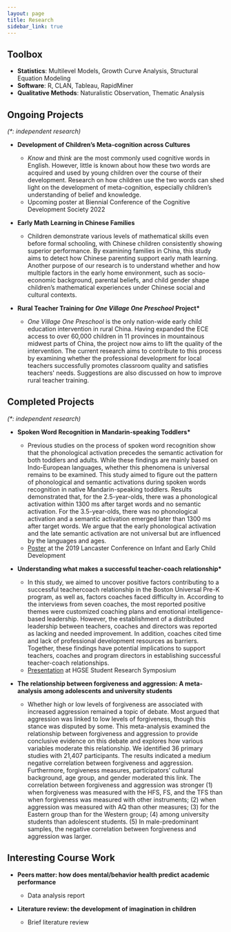 ```yaml
---
layout: page
title: Research
sidebar_link: true
---
```


## Toolbox

+ **Statistics**: Multilevel Models, Growth Curve Analysis, Structural Equation Modeling
+ **Software**: R, CLAN, Tableau, RapidMiner
+ **Qualitative Methods**: Naturalistic Observation, Thematic Analysis

[]() <!--as blank line-->

## Ongoing Projects

*(\*: independent research)*

-  **Development of Children’s Meta-cognition across Cultures**
   + *Know* and *think* are the most commonly used cognitive words in English. However, little is known about how these two words are acquired and used by young children over the course of their development. Research on how children use the two words can shed light on the development of meta-cognition, especially children’s understanding of belief and knowledge.  
   + Upcoming poster at Biennial Conference of the Cognitive Development Society 2022

-  **Early Math Learning in Chinese Families**
   + Children demonstrate various levels of mathematical skills even before formal schooling, with Chinese children consistently showing superior performance. By examining families in China, this study aims to detect how Chinese parenting support early math learning. Another purpose of our research is to understand whether and how multiple factors in the early home environment, such as socio-economic background, parental beliefs, and child gender shape children’s mathematical experiences under Chinese social and cultural contexts.

-  **Rural Teacher Training for** ***One Village One Preschool*** **Project\***
   + *One Village One Preschool* is the only nation-wide early child education intervention in rural China. Having expanded the ECE access to over 60,000 children in 11 provinces in mountainous midwest parts of China, the project now aims to lift the quality of the intervention. The current research aims to contribute to this process by examining whether the professional development for local teachers successfully promotes classroom quality and satisfies teachers' needs. Suggestions are also discussed on how to improve rural teacher training. 

[]() <!--as blank line-->

## Completed Projects

*(\*: independent research)*

-  **Spoken Word Recognition in Mandarin-speaking Toddlers\***
   + Previous studies on the process of spoken word recognition show that the phonological activation precedes the semantic activation for both toddlers and adults. While these findings are mainly based on Indo-European languages, whether this phenomena is universal remains to be examined. This study aimed to figure out the pattern of phonological and semantic activations during spoken words recognition in native Mandarin-speaking toddlers. Results demonstrated that, for the 2.5-year-olds, there was a phonological activation within 1300 ms after target words and no semantic activation. For the 3.5-year-olds, there was no phonological activation and a semantic activation emerged later than 1300 ms after target words. We argue that the early phonological activation and the late semantic activation are not universal but are influenced by the languages and ages. 
   + [Poster](http://wp.lancs.ac.uk/lcicd/files/2021/03/LCICD19-Programme-ed5.pdf) at the 2019 Lancaster Conference on Infant and Early Child Development

-  **Understanding what makes a successful teacher-coach relationship\***
   + In this study, we aimed to uncover positive factors contributing to a successful teachercoach relationship in the Boston Universal Pre-K program, as well as, factors coaches faced difficulty in. According to the interviews from seven coaches, the most reported positive themes were customized coaching plans and emotional intelligence-based leadership. However, the establishment of a distributed leadership between teachers, coaches and directors was reported as lacking and needed improvement. In addition, coaches cited time and lack of professional development resources as barriers. Together, these findings have potential implications to support teachers, coaches and program directors in establishing successful teacher-coach relationships.
   +  [Presentation](https://drive.google.com/file/d/1ZMij5bYNB8DdoRWkGWIAkX-O6JZJB17A/view?usp=sharing) at HGSE Student Research Symposium

-  **The relationship between forgiveness and aggression: A meta-analysis among adolescents and university students**
   + Whether high or low levels of forgiveness are associated with increased aggression remained a topic of debate. Most argued that aggression was linked to low levels of forgiveness, though this stance was disputed by some. This meta-analysis examined the relationship between forgiveness and aggression to provide conclusive evidence on this debate and explores how various variables moderate this relationship. We identified 36 primary studies with 21,407 participants. The results indicated a medium negative correlation between forgiveness and aggression. Furthermore, forgiveness measures, participators’ cultural background, age group, and gender moderated this link. The correlation between forgiveness and aggression was stronger (1) when forgiveness was measured with the HFS, FS, and the TFS than when forgiveness was measured with other instruments; (2) when aggression was measured with AQ than other measures; (3) for the Eastern group than for the Western group; (4) among university students than adolescent students. (5) In male-predominant samples, the negative correlation between forgiveness and aggression was larger.

[]() <!--as blank line-->

## Interesting Course Work

-  **Peers matter: how does mental/behavior health predict academic performance**
   + Data analysis report

-  **Literature review: the development of imagination in children**
   + Brief literature review


